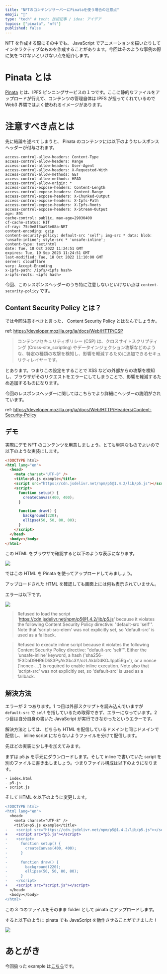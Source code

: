 ```yaml
---
title: "NFTのコンテンツサーバーにPinataを使う場合の注意点"
emoji: "🦄"
type: "tech" # tech: 技術記事 / idea: アイデア
topics: ["pinata", "nft"]
published: false
---
```


NFT を作成する際にその中でも、 JavaScript でアニメーションを描いたりしてインタラクティブなものを作成することがあります。今回はそのような事例の際に気をつけないといけない点を紹介します。

# Pinata とは

[Pinata](https://www.pinata.cloud/) とは、IPFS ピンニングサービスの１つです。ここに静的なファイルをアップロードが行えて、コンテンツの管理自体は IPFS が担ってくれているので Web3 界隈ではよく使われるイメージがあります。

# 注意すべき点とは

先に結論を述べてしまうと、 Pinata のコンテンツには以下のようなレスポンスヘッダーが付与されます。

```
access-control-allow-headers: Content-Type
access-control-allow-headers: Range
access-control-allow-headers: User-Agent
access-control-allow-headers: X-Requested-With
access-control-allow-methods: GET
access-control-allow-methods: HEAD
access-control-allow-origin: *
access-control-expose-headers: Content-Length
access-control-expose-headers: Content-Range
access-control-expose-headers: X-Chunked-Output
access-control-expose-headers: X-Ipfs-Path
access-control-expose-headers: X-Ipfs-Roots
access-control-expose-headers: X-Stream-Output
age: 891
cache-control: public, max-age=29030400
cf-cache-status: HIT
cf-ray: 75c0e8f3aa93e08a-NRT
content-encoding: gzip
content-security-policy: default-src 'self'; img-src * data: blob: 'unsafe-inline'; style-src * 'unsafe-inline';
content-type: text/html
date: Tue, 18 Oct 2022 11:24:51 GMT
expires: Tue, 19 Sep 2023 11:24:51 GMT
last-modified: Tue, 18 Oct 2022 11:10:00 GMT
server: cloudflare
vary: Accept-Encoding
x-ipfs-path: /ipfs/<ipfs hash>
x-ipfs-roots: <ipfs hash>
```

今回、このレスポンスヘッダーのうち特に注意しないといけない点は `content-security-policy` です。

## Content Security Policy とは？

では今回注意すべきと言った、 Content Security Policy とはなんでしょうか。

ref: https://developer.mozilla.org/ja/docs/Web/HTTP/CSP

> コンテンツセキュリティポリシー (CSP) は、クロスサイトスクリプティング (Cross-site_scripting) やデータインジェクション攻撃などのような、特定の種類の攻撃を検知し、影響を軽減するために追加できるセキュリティレイヤーです。

とあります。つまりこの設定をすることで XSS などの外部からの攻撃を検知し、ブラウザがそのリクエストをエラーにしてしまうことで、影響を軽減するため追加するものになります。

今回のレスポンスヘッダーに関してはこちらでより詳細にヘッダーの説明がされています。

ref: https://developer.mozilla.org/ja/docs/Web/HTTP/Headers/Content-Security-Policy

## デモ

実際にデモ NFT のコンテンツを用意しましょう。とても単純なものでよいので以下のような実装にします。

```html
<!DOCTYPE html>
<html lang="en">
  <head>
    <meta charset="UTF-8" />
    <title>p5.js example</title>
    <script src="https://cdn.jsdelivr.net/npm/p5@1.4.2/lib/p5.js"></script>
    <script>
      function setup() {
        createCanvas(400, 400);
      }

      function draw() {
        background(220);
        ellipse(50, 50, 80, 80);
      }
    </script>
  </head>
  <body></body>
</html>
```

この HTML をブラウザで確認すると以下のような表示になります。

![](https://storage.googleapis.com/zenn-user-upload/cb825f4c6b10-20221018.png)

ではこの HTML を Pinata を使ってアップロードしてみましょう。

アップロードされた HTML を確認しても画面上には何も表示されていません。

エラーは以下です。

![](https://storage.googleapis.com/zenn-user-upload/f33be9560cf8-20221019.png)

> Refused to load the script 'https://cdn.jsdelivr.net/npm/p5@1.4.2/lib/p5.js' because it violates the following Content Security Policy directive: "default-src 'self'". Note that 'script-src-elem' was not explicitly set, so 'default-src' is used as a fallback.

> Refused to execute inline script because it violates the following Content Security Policy directive: "default-src 'self'". Either the 'unsafe-inline' keyword, a hash ('sha256-fF3DaD9HR6DliS3PyAkXbc3Y/ozLAkbDdKOJlppl5Rg='), or a nonce ('nonce-...') is required to enable inline execution. Note also that 'script-src' was not explicitly set, so 'default-src' is used as a fallback.

## 解決方法

エラーが 2 つあります。1 つ目は外部スクリプトを読み込んでいますが `default-src` で `self` を指しているため取得できず、エラーになっています。2 つ目は自分自身の書いた JavaScript が実行できなかったというエラーです。

解決方法としては、どちらも HTML を配信しているドメインと同じドメインで配信し、 inline script にならないようファイルを分けて配信します。

先ほどの実装に少し手を加えてみます。

まずは p5.js を手元にダウンロードします。そして inline で書いていた script を別のファイルに書き出しましょう。つまりファイル構成は以下のようになります。

```
- index.html
- p5.js
- script.js
```

そして HTML を以下のように変更します。

```diff
<!DOCTYPE html>
<html lang="en">
  <head>
    <meta charset="UTF-8" />
    <title>p5.js example</title>
-    <script src="https://cdn.jsdelivr.net/npm/p5@1.4.2/lib/p5.js"></script>
+    <script src="p5.js"></script>
-    <script>
-      function setup() {
-        createCanvas(400, 400);
-      }
-
-      function draw() {
-        background(220);
-        ellipse(50, 50, 80, 80);
-      }
-    </script>
+    <script src="script.js"></script>
  </head>
  <body></body>
</html>
```

この 3 つのファイルをそのまま folder として pinata にアップロードします。

すると以下のように pinata でも JavaScript を動作させることができました！

![](https://storage.googleapis.com/zenn-user-upload/9efe5e866a76-20221019.png)

# あとがき

今回扱った example は[こちら](https://github.com/konojunya/zenn/tree/main/examples/pinata-csp)です。
